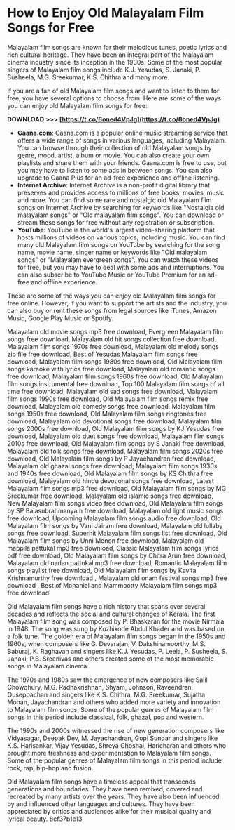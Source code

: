 
 
# How to Enjoy Old Malayalam Film Songs for Free
 
Malayalam film songs are known for their melodious tunes, poetic lyrics and rich cultural heritage. They have been an integral part of the Malayalam cinema industry since its inception in the 1930s. Some of the most popular singers of Malayalam film songs include K.J. Yesudas, S. Janaki, P. Susheela, M.G. Sreekumar, K.S. Chithra and many more.
 
If you are a fan of old Malayalam film songs and want to listen to them for free, you have several options to choose from. Here are some of the ways you can enjoy old Malayalam film songs for free:
 
**DOWNLOAD >>> [https://t.co/8oned4VpJg](https://t.co/8oned4VpJg)**


 
- **Gaana.com**: Gaana.com is a popular online music streaming service that offers a wide range of songs in various languages, including Malayalam. You can browse through their collection of old Malayalam songs by genre, mood, artist, album or movie. You can also create your own playlists and share them with your friends. Gaana.com is free to use, but you may have to listen to some ads in between songs. You can also upgrade to Gaana Plus for an ad-free experience and offline listening.
- **Internet Archive**: Internet Archive is a non-profit digital library that preserves and provides access to millions of free books, movies, music and more. You can find some rare and nostalgic old Malayalam film songs on Internet Archive by searching for keywords like "Nostalgia old malayalam songs" or "Old malayalam film songs". You can download or stream these songs for free without any registration or subscription.
- **YouTube**: YouTube is the world's largest video-sharing platform that hosts millions of videos on various topics, including music. You can find many old Malayalam film songs on YouTube by searching for the song name, movie name, singer name or keywords like "Old malayalam songs" or "Malayalam evergreen songs". You can watch these videos for free, but you may have to deal with some ads and interruptions. You can also subscribe to YouTube Music or YouTube Premium for an ad-free and offline experience.

These are some of the ways you can enjoy old Malayalam film songs for free online. However, if you want to support the artists and the industry, you can also buy or rent these songs from legal sources like iTunes, Amazon Music, Google Play Music or Spotify.
 
Malayalam old movie songs mp3 free download,  Evergreen Malayalam film songs free download,  Malayalam old hit songs collection free download,  Malayalam film songs 1970s free download,  Malayalam old melody songs zip file free download,  Best of Yesudas Malayalam film songs free download,  Malayalam film songs 1980s free download,  Old Malayalam film songs karaoke with lyrics free download,  Malayalam old romantic songs free download,  Malayalam film songs 1960s free download,  Old Malayalam film songs instrumental free download,  Top 100 Malayalam film songs of all time free download,  Malayalam old sad songs free download,  Malayalam film songs 1990s free download,  Old Malayalam film songs remix free download,  Malayalam old comedy songs free download,  Malayalam film songs 1950s free download,  Old Malayalam film songs ringtones free download,  Malayalam old devotional songs free download,  Malayalam film songs 2000s free download,  Old Malayalam film songs by KJ Yesudas free download,  Malayalam old duet songs free download,  Malayalam film songs 2010s free download,  Old Malayalam film songs by S Janaki free download,  Malayalam old folk songs free download,  Malayalam film songs 2020s free download,  Old Malayalam film songs by P Jayachandran free download,  Malayalam old ghazal songs free download,  Malayalam film songs 1930s and 1940s free download,  Old Malayalam film songs by KS Chithra free download,  Malayalam old hindu devotional songs free download,  Latest Malayalam film songs mp3 free download,  Old Malayalam film songs by MG Sreekumar free download,  Malayalam old islamic songs free download,  New Malayalam film songs video free download,  Old Malayalam film songs by SP Balasubrahmanyam free download,  Malayalam old light music songs free download,  Upcoming Malayalam film songs audio free download,  Old Malayalam film songs by Vani Jairam free download,  Malayalam old lullaby songs free download,  Superhit Malayalam film songs list free download,  Old Malayalam film songs by Unni Menon free download,  Malayalam old mappila pattukal mp3 free download,  Classic Malayalam film songs lyrics pdf free download,  Old Malayalam film songs by Chitra Arun free download,  Malayalam old nadan pattukal mp3 free download,  Romantic Malayalam film songs playlist free download,  Old Malayalam film songs by Kavita Krishnamurthy free download ,  Malayalam old onam festival songs mp3 free download ,  Best of Mohanlal and Mammootty Malayalam film songs mp3 free download
  
Old Malayalam film songs have a rich history that spans over several decades and reflects the social and cultural changes of Kerala. The first Malayalam film song was composed by P. Bhaskaran for the movie Nirmala in 1948. The song was sung by Kozhikode Abdul Khader and was based on a folk tune. The golden era of Malayalam film songs began in the 1950s and 1960s, when composers like G. Devarajan, V. Dakshinamoorthy, M.S. Baburaj, K. Raghavan and singers like K.J. Yesudas, P. Leela, P. Susheela, S. Janaki, P.B. Sreenivas and others created some of the most memorable songs in Malayalam cinema.
 
The 1970s and 1980s saw the emergence of new composers like Salil Chowdhury, M.G. Radhakrishnan, Shyam, Johnson, Raveendran, Ouseppachan and singers like K.S. Chithra, M.G. Sreekumar, Sujatha Mohan, Jayachandran and others who added more variety and innovation to Malayalam film songs. Some of the popular genres of Malayalam film songs in this period include classical, folk, ghazal, pop and western.
 
The 1990s and 2000s witnessed the rise of new generation composers like Vidyasagar, Deepak Dev, M. Jayachandran, Gopi Sundar and singers like K.S. Harisankar, Vijay Yesudas, Shreya Ghoshal, Haricharan and others who brought more freshness and experimentation to Malayalam film songs. Some of the popular genres of Malayalam film songs in this period include rock, rap, hip-hop and fusion.
 
Old Malayalam film songs have a timeless appeal that transcends generations and boundaries. They have been remixed, covered and recreated by many artists over the years. They have also been influenced by and influenced other languages and cultures. They have been appreciated by critics and audiences alike for their musical quality and lyrical beauty.
 8cf37b1e13
 
